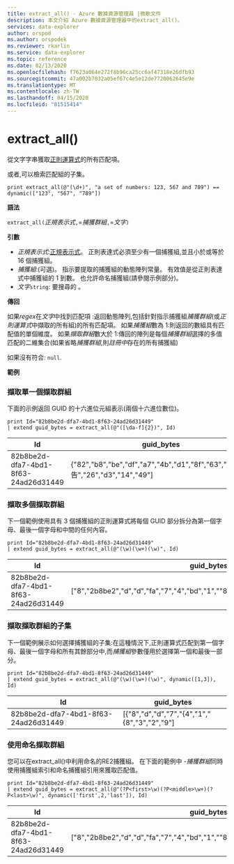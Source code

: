 ```yaml
---
title: extract_all() - Azure 數據資源管理員 |微軟文件
description: 本文介紹 Azure 數據資源管理器中的extract_all()。
services: data-explorer
author: orspod
ms.author: orspodek
ms.reviewer: rkarlin
ms.service: data-explorer
ms.topic: reference
ms.date: 02/13/2020
ms.openlocfilehash: f7623a064e272f8b96ca25cc6af47318e26dfb93
ms.sourcegitcommit: 47a002b7032a05ef67c4e5e12de7720062645e9e
ms.translationtype: MT
ms.contentlocale: zh-TW
ms.lasthandoff: 04/15/2020
ms.locfileid: "81515414"
---
```

# <a name="extract_all"></a>extract_all()

從文字字串獲取[正則運算式](./re2.md)的所有匹配項。

或者,可以檢索匹配組的子集。

```kusto
print extract_all(@"(\d+)", "a set of numbers: 123, 567 and 789") == dynamic(["123", "567", "789"])
```

**語法**

`extract_all(`*正規表示式*`,`=*捕獲群組*`,`=*文字*`)`

**引數**

* *正規表示式*:[正規表示式](./re2.md)。 正則表達式必須至少有一個捕獲組,並且小於或等於 16 個捕獲組。
* *捕獲組*:(可選)。 指示要提取的捕獲組的動態陣列常量。 有效值是從正則表達式中捕獲組的 1 到數。 也允許命名捕獲組(請參閱示例部分)。
* *文字*`string`: 要搜尋的 。

**傳回**

如果*regex*在*文字*中找到匹配項 :返回動態陣列,包括針對指示捕獲組*捕獲群組*(或*正則運算式*中擷取的所有組)的所有匹配項。
如果*捕獲組*數為 1:則返回的數組具有匹配值的單個維度。
如果*擷取群組*數大於 1:傳回的陣列是每個*捕獲群組*選擇的多值匹配的二維集合(如果省略*捕獲群組*,則*註冊中*存在的所有捕獲組) 

如果沒有符合: `null`. 

**範例**

### <a name="extracting-single-capture-group"></a>擷取單一個擷取群組
下面的示例返回 GUID 的十六進位元組表示(兩個十六進位數位)。

```kusto
print Id="82b8be2d-dfa7-4bd1-8f63-24ad26d31449"
| extend guid_bytes = extract_all(@"([\da-f]{2})", Id) 
```

|Id|guid_bytes|
|---|---|
|82b8be2d-dfa7-4bd1-8f63-24ad26d31449|{"82","b8","be","df","a7","4b","d1","8f","63","24","廣告","26","d3","14","49"]|

### <a name="extracting-several-capture-groups"></a>擷取多個擷取群組 
下一個範例使用具有 3 個捕獲組的正則運算式將每個 GUID 部分拆分為第一個字母、最後一個字母和中間的任何內容。

```kusto
print Id="82b8be2d-dfa7-4bd1-8f63-24ad26d31449"
| extend guid_bytes = extract_all(@"(\w)(\w+)(\w)", Id) 
```

|Id|guid_bytes|
|---|---|
|82b8be2d-dfa7-4bd1-8f63-24ad26d31449|["8","2b8be2","d","d","fa","7","4","bd","1",""8","f6","3","2","4ad26d3144","9"]。|

### <a name="extracting-subset-of-capture-groups"></a>擷取擷取群組的子集

下一個範例展示如何選擇捕獲組的子集:在這種情況下,正則運算式匹配到第一個字母、最後一個字母和所有其餘部分中,而*捕獲組*參數僅用於選擇第一個和最後一部分。 

```kusto
print Id="82b8be2d-dfa7-4bd1-8f63-24ad26d31449"
| extend guid_bytes = extract_all(@"(\w)(\w+)(\w)", dynamic([1,3]), Id) 
```

|Id|guid_bytes|
|---|---|
|82b8be2d-dfa7-4bd1-8f63-24ad26d31449|[{"8","d","d","7","{4","1","{8","3","2","9"]|


### <a name="using-named-capture-groups"></a>使用命名擷取群組

您可以在extract_all()中利用命名的RE2捕獲組。 在下面的範例中 -*捕獲群組*同時使用捕獲組索引和命名捕獲組引用來獲取匹配值。

```kusto
print Id="82b8be2d-dfa7-4bd1-8f63-24ad26d31449"
| extend guid_bytes = extract_all(@"(?P<first>\w)(?P<middle>\w+)(?P<last>\w)", dynamic(['first',2,'last']), Id) 
```

|Id|guid_bytes|
|---|---|
|82b8be2d-dfa7-4bd1-8f63-24ad26d31449|["8","2b8be2","d","d","fa","7","4","bd","1",""8","f6","3","2","4ad26d3144","9"]。|